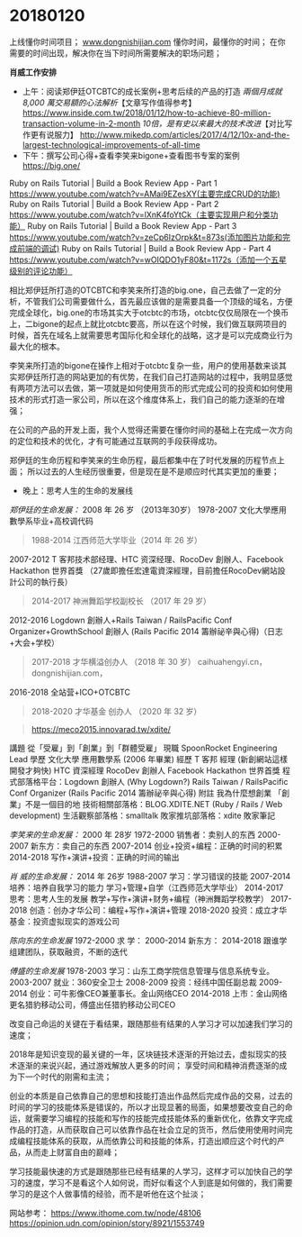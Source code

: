 # 20180120

上线懂你时间项目；
www.dongnishijian.com
懂你时间，最懂你的时间；
在你需要的时间出现，解决你在当下时间所需要解决的职场问题；

**肖威工作安排**
- 上午：阅读郑伊廷OTCBTC的成长案例+思考后续的产品的打造
*兩個月成就 8,000 萬交易額的心法解析*【文章写作值得参考】
https://www.inside.com.tw/2018/01/12/how-to-achieve-80-million-transaction-volume-in-2-month
*10倍，是有史以来最大的技术改进*【对比写作更有说服力】
http://www.mikedp.com/articles/2017/4/12/10x-and-the-largest-technological-improvements-of-all-time
- 下午：撰写公司心得+查看李笑来bigone+查看图书专案的案例
https://big.one/

Ruby on Rails Tutorial | Build a Book Review App - Part 1
https://www.youtube.com/watch?v=AMai9EZesXY(主要完成CRUD的功能)
Ruby on Rails Tutorial | Build a Book Review App - Part 2
https://www.youtube.com/watch?v=lXnK4foYtCk（主要实现用户和分类功能）
Ruby on Rails Tutorial | Build a Book Review App - Part 3
https://www.youtube.com/watch?v=zeCp6IzOrpk&t=873s(添加图片功能和完成前端的调试)
Ruby on Rails Tutorial | Build a Book Review App - Part 4
https://www.youtube.com/watch?v=wOIQDO1yF80&t=1172s（添加一个五星级别的评论功能）

相比郑伊廷所打造的OTCBTC和李笑来所打造的big.one，自己去做了一定的分析，不管我们公司需要做什么，首先最应该做的是需要具备一个顶级的域名，方便完成全球化，big.one的市场其实大于otcbtc的市场，otcbtc仅仅局限在一个换币上，二bigone的起点上就比otcbtc要高，所以在这个时候，我们做互联网项目的时候，首先在域名上就需要思考国际化和全球化的战略，这才是可以完成商业行为最大化的根本。

李笑来所打造的bigone在操作上相对于otcbtc复杂一些，用户的使用基数来谈其实郑伊廷所打造的网站更加的有优势，在我们自己打造网站的过程中，我明显感觉有两项方法可以去做，第一项就是如何使用货币的形式完成公司的投资和如何使用技术的形式打造一家公司，所以在这个维度体系上，我们自己的能力逐渐的在增强；

在公司的产品的开发上面，我个人觉得还需要在懂你时间的基础上在完成一次方向的定位和技术的优化，才有可能通过互联网的手段获得成功。

郑伊廷的生命历程和李笑来的生命历程，最后都集中在了时代发展的历程节点上面；
所以过去的人生经历很重要，但是现在是不是顺应时代其实更加的重要；

- 晚上：思考人生的生命的发展线

*郑伊廷的生命发展：* 2008 年 26 岁 （2013年30岁）
1978-2007 文化大學應用數學系毕业+高校调代码
>1988-2014 江西师范大学毕业（2014 年 26 岁）

2007-2012 T 客邦技术部经理、HTC 资深经理、RocoDev 創辦人、Facebook Hackathon 世界首獎
（27歲即擔任宏達電資深經理，目前擔任RocoDev網站設計公司的執行長）
>2014-2017 神洲舞蹈学校副校长 （2017 年 29 岁）

2012-2016 Logdown 創辦人+Rails Taiwan / RailsPacific Conf Organizer+GrowthSchool 創辦人
 (Rails Pacific 2014 籌辦祕辛與心得)（日志+大会+学校）
 >2017-2018 才华横溢创办人 （2018 年 30 岁）
 caihuahengyi.cn，dongnishijian.com，

2016-2018 全站营+ICO+OTCBTC
 >2018-2020 才华基金 创办人 （2020 年 32 岁）

>https://meco2015.innovarad.tw/xdite/

講題
從「受雇」到「創業」到「群體受雇」
現職
SpoonRocket Engineering Lead
學歷
文化大學 應用數學系 (2006 年畢業)
經歷
T 客邦 經理 (新創網站這樣開發才夠快)
HTC 資深經理
RocoDev 創辦人
Facebook Hackathon 世界首獎
程式部落格平台：Logdown 創辦人 (Why Logdown?)
Rails Taiwan / RailsPacific Conf Organizer (Rails Pacific 2014 籌辦祕辛與心得)
附註
我為什麼想創業
「創業」不是一個目的地
技術相關部落格：BLOG.XDITE.NET (Ruby / Rails / Web development)
生活觀察部落格：smalltalk
敗家推坑部落格：xdite 敗家筆記

*李笑来的生命发展：* 2000 年 28岁
1972-2000 销售者：卖别人的东西
2000-2007 新东方：卖自己的东西
2007-2014 创业+投资+编程：正确的时间的积累
2014-2018 写作+演讲+投资：正确的时间的输出

*肖  威的生命发展：* 2014 年 26岁
1988-2007 学习：学习错误的技能
2007-2014 培养：培养自我学习的能力 学习+管理+自学（江西师范大学毕业）
2014-2017 思考：思考人生的发展 教学+写作+演讲+财务+编程（神洲舞蹈学校教学）
2017-2018 创造：创办才华公司：编程+写作+演讲+管理
2018-2020 投资：成立才华基金：投资虚拟现实的游戏公司

*陈向东的生命发展*
1972-2000 求  学：
2000-2014 新东方：
2014-2018 跟谁学 组建团队，获取融资，不断的迭代

*傅盛的生命发展*
1978-2003 学习：山东工商学院信息管理与信息系统专业。
2003-2007 就业：360安全卫士
2008-2009 投资：经纬中国任副总裁
2009-2014 创业：可牛影像CEO兼董事长。金山网络CEO
2014-2018 上市：金山网络更名猎豹移动公司，傅盛出任猎豹移动公司CEO

改变自己命运的关键在于看结果，跟随那些有结果的人学习才可以加速我们学习的速度；

2018年是知识变现的最关键的一年，区块链技术逐渐的开始过去，虚拟现实的技术逐渐的来说兴起，通过游戏解放人更多的时间；
享受时间和精神消费逐渐的成为下一个时代的刚需和主流；

创业的本质是自己依靠自己的思想和技能打造出作品然后完成作品的交易，过去的时间的学习的技能体系是错误的，所以才出现显著的局面，如果想要改变自己的命运，就需要学习编程的技能和写作的技能完成技能体系的重新优化，依靠文字完成作品的打造，从而获取自己可以依靠作品在社会立足的货币，然后使用使用时间完成编程技能体系的获取，从而依靠公司和技能的体系，打造出顺应这个时代的产品，从而走上财富自由的巅峰；

学习技能最快速的方式是跟随那些已经有结果的人学习，这样才可以加快自己的学习的速度，学习不是看这个人如何说，而好似看这个人到底是如何做的，我们需要学习的是这个人做事情的经验，而不是听他在这个扯淡；

网站参考：
https://www.ithome.com.tw/node/48106
https://opinion.udn.com/opinion/story/8921/1553749
